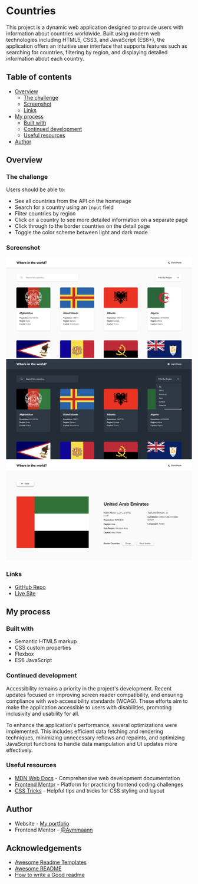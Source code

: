 # Countries

This project is a dynamic web application designed to provide users with information about countries worldwide. Built using modern web technologies including HTML5, CSS3, and JavaScript (ES6+), the application offers an intuitive user interface that supports features such as searching for countries, filtering by region, and displaying detailed information about each country.

## Table of contents

- [Overview](#overview)
  - [The challenge](#the-challenge)
  - [Screenshot](#screenshot)
  - [Links](#links)
- [My process](#my-process)
  - [Built with](#built-with)
  - [Continued development](#continued-development)
  - [Useful resources](#useful-resources)
- [Author](#author)

## Overview

### The challenge

Users should be able to:

- See all countries from the API on the homepage
- Search for a country using an `input` field
- Filter countries by region
- Click on a country to see more detailed information on a separate page
- Click through to the border countries on the detail page
- Toggle the color scheme between light and dark mode

### Screenshot

![images](./images/screenshot1.jpg)
![images](./images/screenshot2.jpg)
![images](./images/screenshot3.jpg)

### Links

- [GitHub Repo](https://github.com/Aymmaann/Countries/tree/main)
- [Live Site](https://countries-fe.netlify.app)

## My process

### Built with

- Semantic HTML5 markup
- CSS custom properties
- Flexbox
- ES6 JavaScript


### Continued development

Accessibility remains a priority in the project's development. Recent updates focused on improving screen reader compatibility, and ensuring compliance with web accessibility standards (WCAG). These efforts aim to make the application accessible to users with disabilities, promoting inclusivity and usability for all.

To enhance the application's performance, several optimizations were implemented. This includes efficient data fetching and rendering techniques, minimizing unnecessary reflows and repaints, and optimizing JavaScript functions to handle data manipulation and UI updates more effectively.


### Useful resources

- [MDN Web Docs](https://developer.mozilla.org/) - Comprehensive web development documentation
- [Frontend Mentor](https://www.frontendmentor.io/challenges) - Platform for practicing frontend coding challenges
- [CSS Tricks](https://css-tricks.com/) - Helpful tips and tricks for CSS styling and layout


## Author

- Website - [My portfolio](https://ayman03-portfolio.netlify.app/)
- Frontend Mentor - [@Aymmaann](https://www.frontendmentor.io/profile/Aymmaann)
## Acknowledgements

 - [Awesome Readme Templates](https://awesomeopensource.com/project/elangosundar/awesome-README-templates)
 - [Awesome README](https://github.com/matiassingers/awesome-readme)
 - [How to write a Good readme](https://bulldogjob.com/news/449-how-to-write-a-good-readme-for-your-github-project)

